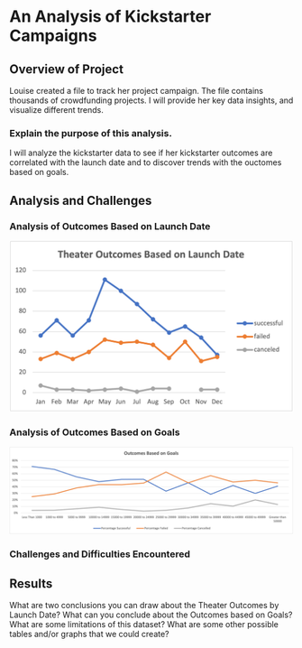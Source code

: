 # An Analysis of Kickstarter Campaigns

## Overview of Project
Louise created a file to track her project campaign. The file contains thousands of crowdfunding projects. I will provide her key data insights, and visualize different trends.

### Explain the purpose of this analysis.
 I will analyze the kickstarter data to see if her kickstarter outcomes are correlated with the launch date and to discover trends with the ouctomes based on goals.
 
## Analysis and Challenges

### Analysis of Outcomes Based on Launch Date
![Theater_Outcomes_vs_Launch](Theater_Outcomes_vs_Launch.png)

### Analysis of Outcomes Based on Goals
![Outcomes_vs_Goals.png](Outcomes_vs_Goals.png)

### Challenges and Difficulties Encountered

## Results
What are two conclusions you can draw about the Theater Outcomes by Launch Date?
What can you conclude about the Outcomes based on Goals?
What are some limitations of this dataset?
What are some other possible tables and/or graphs that we could create?
